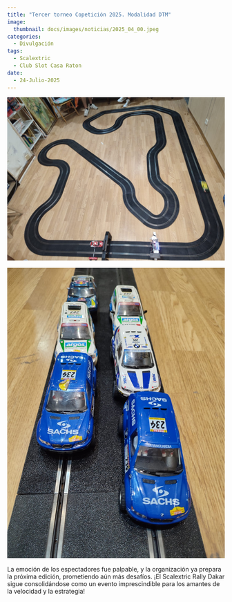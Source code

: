 ```yaml
---
title: "Tercer torneo Copetición 2025. Modalidad DTM"
image: 
  thumbnail: docs/images/noticias/2025_04_00.jpeg
categories:
  - Divulgación
tags:
  - Scalextric
  - Club Slot Casa Raton
date:
  - 24-Julio-2025
---
```


![](../docs/images/noticias/2025_07_01.jpeg)


![](../docs/images/noticias/2025_04_03.jpeg)

La emoción de los espectadores fue palpable, y la organización ya prepara la próxima edición, prometiendo aún más desafíos. ¡El Scalextric Rally Dakar sigue consolidándose como un evento imprescindible para los amantes de la velocidad y la estrategia!
